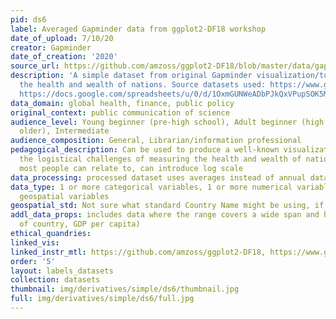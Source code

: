 ```yaml
---
pid: ds6
label: Averaged Gapminder data from ggplot2-DF18 workshop
date_of_upload: 7/10/20
creator: Gapminder
date_of_creation: '2020'
source_url: https://github.com/amzoss/ggplot2-DF18/blob/master/data/gapminder_avg.csv
description: 'A simple dataset from original Gapminder visualization/tool to describe
  the health and wealth of nations. Source datasets used: https://www.gapminder.org/data/;
  https://docs.google.com/spreadsheets/u/0/d/1OxmGUNWeADbPJkQxVPupSOK5MbAECdqThnvyPrwG5Os/pub?gid=1.'
data_domain: global health, finance, public policy
original_context: public communication of science
audience_level: Young beginner (pre-high school), Adult beginner (high school and
  older), Intermediate
audience_composition: General, Librarian/information professional
pedagogical_description: Can be used to produce a well-known visualization, can discuss
  the logistical challenges of measuring the health and wealth of nations, uses data
  most people can relate to, can introduce log scale
data_processing: processed dataset uses averages instead of annual data
data_type: 1 or more categorical variables, 1 or more numerical variables, 1 or more
  geospatial variables
geospatial_std: Not sure what standard Country Name might be using, if any
addl_data_props: includes data where the range covers a wide span and has skew (population
  of country, GDP per capita)
ethical_quandries: 
linked_vis: 
linked_instr_mtl: https://github.com/amzoss/ggplot2-DF18, https://www.gapminder.org/for-teachers/
order: '5'
layout: labels_datasets
collection: datasets
thumbnail: img/derivatives/simple/ds6/thumbnail.jpg
full: img/derivatives/simple/ds6/full.jpg
---
```

